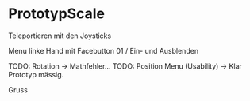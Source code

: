 # PrototypScale

Teleportieren mit den Joysticks

Menu linke Hand mit Facebutton 01 / Ein- und Ausblenden

TODO: Rotation -> Mathfehler...
TODO: Position Menu (Usability) -> Klar Prototyp mässig.

Gruss
